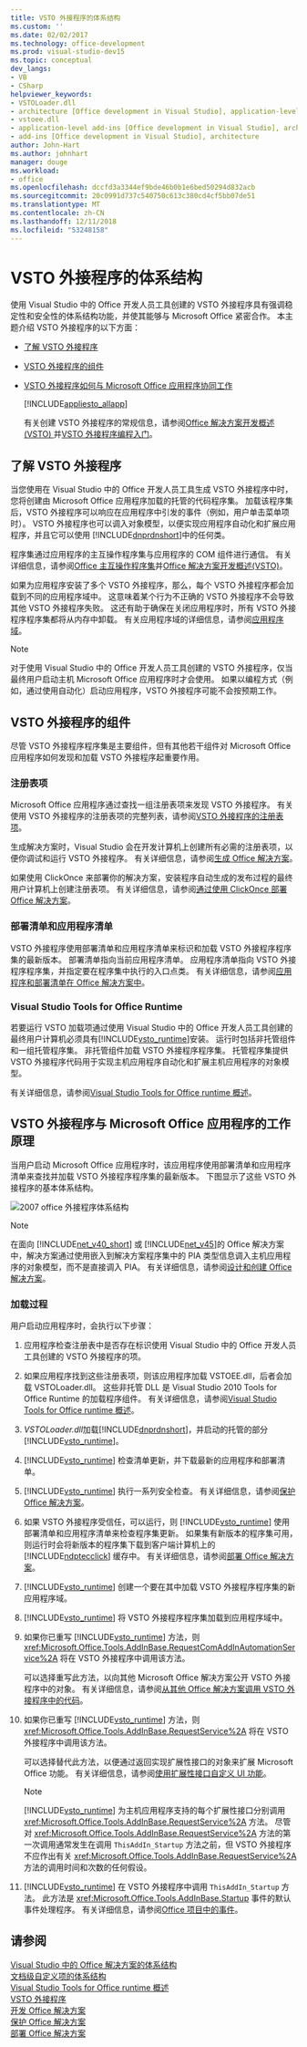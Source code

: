 ```yaml
---
title: VSTO 外接程序的体系结构
ms.custom: ''
ms.date: 02/02/2017
ms.technology: office-development
ms.prod: visual-studio-dev15
ms.topic: conceptual
dev_langs:
- VB
- CSharp
helpviewer_keywords:
- VSTOLoader.dll
- architecture [Office development in Visual Studio], application-level add-ins
- vstoee.dll
- application-level add-ins [Office development in Visual Studio], architecture
- add-ins [Office development in Visual Studio], architecture
author: John-Hart
ms.author: johnhart
manager: douge
ms.workload:
- office
ms.openlocfilehash: dccfd3a3344ef9bde46b0b1e6bed50294d832acb
ms.sourcegitcommit: 20c0991d737c540750c613c380cd4cf5bb07de51
ms.translationtype: MT
ms.contentlocale: zh-CN
ms.lasthandoff: 12/11/2018
ms.locfileid: "53248158"
---
```

# <a name="architecture-of-vsto-add-ins"></a>VSTO 外接程序的体系结构
  使用 Visual Studio 中的 Office 开发人员工具创建的 VSTO 外接程序具有强调稳定性和安全性的体系结构功能，并使其能够与 Microsoft Office 紧密合作。 本主题介绍 VSTO 外接程序的以下方面：  
  
- [了解 VSTO 外接程序](#UnderstandingAddIns)  
  
- [VSTO 外接程序的组件](#AddinComponents)  
  
- [VSTO 外接程序如何与 Microsoft Office 应用程序协同工作](#HowAddinsWork)  
  
  [!INCLUDE[appliesto_allapp](../vsto/includes/appliesto-allapp-md.md)]  
  
  有关创建 VSTO 外接程序的常规信息，请参阅[Office 解决方案开发概述&#40;VSTO&#41; ](../vsto/office-solutions-development-overview-vsto.md)并[VSTO 外接程序编程入门](../vsto/getting-started-programming-vsto-add-ins.md)。  
  
##  <a name="UnderstandingAddIns"></a> 了解 VSTO 外接程序  
 当您使用在 Visual Studio 中的 Office 开发人员工具生成 VSTO 外接程序中时，您将创建由 Microsoft Office 应用程序加载的托管的代码程序集。 加载该程序集后，VSTO 外接程序可以响应在应用程序中引发的事件（例如，用户单击菜单项时）。 VSTO 外接程序也可以调入对象模型，以便实现应用程序自动化和扩展应用程序，并且它可以使用 [!INCLUDE[dnprdnshort](../sharepoint/includes/dnprdnshort-md.md)]中的任何类。  
  
 程序集通过应用程序的主互操作程序集与应用程序的 COM 组件进行通信。 有关详细信息，请参阅[Office 主互操作程序集](../vsto/office-primary-interop-assemblies.md)并[Office 解决方案开发概述&#40;VSTO&#41;](../vsto/office-solutions-development-overview-vsto.md)。  
  
 如果为应用程序安装了多个 VSTO 外接程序，那么，每个 VSTO 外接程序都会加载到不同的应用程序域中。 这意味着某个行为不正确的 VSTO 外接程序不会导致其他 VSTO 外接程序失败。 这还有助于确保在关闭应用程序时，所有 VSTO 外接程序程序集都将从内存中卸载。 有关应用程序域的详细信息，请参阅[应用程序域](/dotnet/framework/app-domains/application-domains)。  
  
> [!NOTE]  
>  对于使用 Visual Studio 中的 Office 开发人员工具创建的 VSTO 外接程序，仅当最终用户启动主机 Microsoft Office 应用程序时才会使用。 如果以编程方式（例如，通过使用自动化）启动应用程序，VSTO 外接程序可能不会按预期工作。  
  
##  <a name="AddinComponents"></a> VSTO 外接程序的组件  
 尽管 VSTO 外接程序程序集是主要组件，但有其他若干组件对 Microsoft Office 应用程序如何发现和加载 VSTO 外接程序起重要作用。  
  
### <a name="registry-entries"></a>注册表项  
 Microsoft Office 应用程序通过查找一组注册表项来发现 VSTO 外接程序。 有关使用 VSTO 外接程序的注册表项的完整列表，请参阅[VSTO 外接程序的注册表项](../vsto/registry-entries-for-vsto-add-ins.md)。  
  
 生成解决方案时，Visual Studio 会在开发计算机上创建所有必需的注册表项，以便你调试和运行 VSTO 外接程序。 有关详细信息，请参阅[生成 Office 解决方案](../vsto/building-office-solutions.md)。  
  
 如果使用 ClickOnce 来部署你的解决方案，安装程序自动生成的发布过程的最终用户计算机上创建注册表项。 有关详细信息，请参阅[通过使用 ClickOnce 部署 Office 解决方案](../vsto/deploying-an-office-solution-by-using-clickonce.md)。  
  
### <a name="deployment-manifest-and-application-manifest"></a>部署清单和应用程序清单  
 VSTO 外接程序使用部署清单和应用程序清单来标识和加载 VSTO 外接程序程序集的最新版本。 部署清单指向当前应用程序清单。 应用程序清单指向 VSTO 外接程序程序集，并指定要在程序集中执行的入口点类。 有关详细信息，请参阅[应用程序和部署清单在 Office 解决方案中](../vsto/application-and-deployment-manifests-in-office-solutions.md)。  
  
### <a name="visual-studio-tools-for-office-runtime"></a>Visual Studio Tools for Office Runtime  
 若要运行 VSTO 加载项通过使用 Visual Studio 中的 Office 开发人员工具创建的最终用户计算机必须具有[!INCLUDE[vsto_runtime](../vsto/includes/vsto-runtime-md.md)]安装。 运行时包括非托管组件和一组托管程序集。 非托管组件加载 VSTO 外接程序程序集。 托管程序集提供 VSTO 外接程序代码用于实现主机应用程序自动化和扩展主机应用程序的对象模型。  
  
 有关详细信息，请参阅[Visual Studio Tools for Office runtime 概述](../vsto/visual-studio-tools-for-office-runtime-overview.md)。  
  
##  <a name="HowAddinsWork"></a> VSTO 外接程序与 Microsoft Office 应用程序的工作原理  
 当用户启动 Microsoft Office 应用程序时，该应用程序使用部署清单和应用程序清单来查找并加载 VSTO 外接程序程序集的最新版本。 下图显示了这些 VSTO 外接程序的基本体系结构。  
  
 ![2007 office 外接程序体系结构](../vsto/media/office07addin.png "2007 Office 外接程序体系结构")  
  
> [!NOTE]  
>  在面向 [!INCLUDE[net_v40_short](../sharepoint/includes/net-v40-short-md.md)] 或 [!INCLUDE[net_v45](../vsto/includes/net-v45-md.md)]的 Office 解决方案中，解决方案通过使用嵌入到解决方案程序集中的 PIA 类型信息调入主机应用程序的对象模型，而不是直接调入 PIA。 有关详细信息，请参阅[设计和创建 Office 解决方案](../vsto/designing-and-creating-office-solutions.md)。  
  
### <a name="loading-process"></a>加载过程  
 用户启动应用程序时，会执行以下步骤：  
  
1.  应用程序检查注册表中是否存在标识使用 Visual Studio 中的 Office 开发人员工具创建的 VSTO 外接程序的项。  
  
2.  如果应用程序找到这些注册表项，则该应用程序加载 VSTOEE.dll，后者会加载 VSTOLoader.dll。 这些非托管 DLL 是 Visual Studio 2010 Tools for Office Runtime 的加载程序组件。 有关详细信息，请参阅[Visual Studio Tools for Office runtime 概述](../vsto/visual-studio-tools-for-office-runtime-overview.md)。  
  
3.  *VSTOLoader.dll*加载[!INCLUDE[dnprdnshort](../sharepoint/includes/dnprdnshort-md.md)]，并启动的托管的部分[!INCLUDE[vsto_runtime](../vsto/includes/vsto-runtime-md.md)]。  
  
4.  [!INCLUDE[vsto_runtime](../vsto/includes/vsto-runtime-md.md)] 检查清单更新，并下载最新的应用程序和部署清单。  
  
5.  [!INCLUDE[vsto_runtime](../vsto/includes/vsto-runtime-md.md)] 执行一系列安全检查。 有关详细信息，请参阅[保护 Office 解决方案](../vsto/securing-office-solutions.md)。  
  
6.  如果 VSTO 外接程序受信任，可以运行，则 [!INCLUDE[vsto_runtime](../vsto/includes/vsto-runtime-md.md)] 使用部署清单和应用程序清单来检查程序集更新。 如果集有新版本的程序集可用，则运行时会将新版本的程序集下载到客户端计算机上的 [!INCLUDE[ndptecclick](../vsto/includes/ndptecclick-md.md)] 缓存中。 有关详细信息，请参阅[部署 Office 解决方案](../vsto/deploying-an-office-solution.md)。  
  
7.  [!INCLUDE[vsto_runtime](../vsto/includes/vsto-runtime-md.md)] 创建一个要在其中加载 VSTO 外接程序程序集的新应用程序域。  
  
8.  [!INCLUDE[vsto_runtime](../vsto/includes/vsto-runtime-md.md)] 将 VSTO 外接程序程序集加载到应用程序域中。  
  
9. 如果你已重写 [!INCLUDE[vsto_runtime](../vsto/includes/vsto-runtime-md.md)] 方法，则 <xref:Microsoft.Office.Tools.AddInBase.RequestComAddInAutomationService%2A> 将在 VSTO 外接程序中调用该方法。  
  
     可以选择重写此方法，以向其他 Microsoft Office 解决方案公开 VSTO 外接程序中的对象。 有关详细信息，请参阅[从其他 Office 解决方案调用 VSTO 外接程序中的代码](../vsto/calling-code-in-vsto-add-ins-from-other-office-solutions.md)。  
  
10. 如果你已重写 [!INCLUDE[vsto_runtime](../vsto/includes/vsto-runtime-md.md)] 方法，则 <xref:Microsoft.Office.Tools.AddInBase.RequestService%2A> 将在 VSTO 外接程序中调用该方法。  
  
     可以选择替代此方法，以便通过返回实现扩展性接口的对象来扩展 Microsoft Office 功能。 有关详细信息，请参阅[使用扩展性接口自定义 UI 功能](../vsto/customizing-ui-features-by-using-extensibility-interfaces.md)。  
  
    > [!NOTE]  
    >  [!INCLUDE[vsto_runtime](../vsto/includes/vsto-runtime-md.md)] 为主机应用程序支持的每个扩展性接口分别调用 <xref:Microsoft.Office.Tools.AddInBase.RequestService%2A> 方法。 尽管对 <xref:Microsoft.Office.Tools.AddInBase.RequestService%2A> 方法的第一次调用通常发生在调用 `ThisAddIn_Startup` 方法之前，但 VSTO 外接程序不应作出有关 <xref:Microsoft.Office.Tools.AddInBase.RequestService%2A> 方法的调用时间和次数的任何假设。  
  
11. [!INCLUDE[vsto_runtime](../vsto/includes/vsto-runtime-md.md)] 在 VSTO 外接程序中调用 `ThisAddIn_Startup` 方法。 此方法是 <xref:Microsoft.Office.Tools.AddInBase.Startup> 事件的默认事件处理程序。 有关详细信息，请参阅[Office 项目中的事件](../vsto/events-in-office-projects.md)。  
  
## <a name="see-also"></a>请参阅  
 [Visual Studio 中的 Office 解决方案的体系结构](../vsto/architecture-of-office-solutions-in-visual-studio.md)   
 [文档级自定义项的体系结构](../vsto/architecture-of-document-level-customizations.md)   
 [Visual Studio Tools for Office runtime 概述](../vsto/visual-studio-tools-for-office-runtime-overview.md)   
 [VSTO 外接程序](../vsto/programming-vsto-add-ins.md)   
 [开发 Office 解决方案](../vsto/developing-office-solutions.md)   
 [保护 Office 解决方案](../vsto/securing-office-solutions.md)   
 [部署 Office 解决方案](../vsto/deploying-an-office-solution.md)  
  
  
